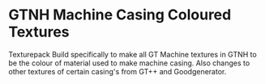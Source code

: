 # GTNH Machine Casing Coloured Textures
 Texturepack Build specifically to make all GT Machine textures in GTNH to be the colour of material used to make machine casing.
 Also changes to other textures of certain casing's from GT++ and Goodgenerator.
